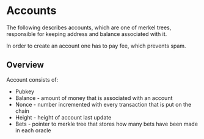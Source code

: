 # Accounts

The following describes accounts, which are one of merkel trees, responsible for keeping address and balance associated with it.

In order to create an account one has to pay fee, which prevents spam.

## Overview

Account consists of:
* Pubkey
* Balance - amount of money that is associated with an account
* Nonce - number incremented with every transaction that is put on the chain
* Height - height of account last update
* Bets - pointer to merkle tree that stores how many bets have been made in each oracle



